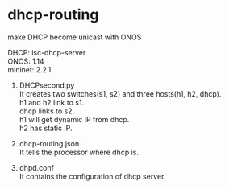 # dhcp-routing
make DHCP become unicast with ONOS</br>

DHCP: isc-dhcp-server</br>
ONOS: 1.14</br>
mininet: 2.2.1</br>

1. DHCPsecond.py</br>
	It creates two switches(s1, s2) and three hosts(h1, h2, dhcp).</br>
	h1 and h2 link to s1.</br>
	dhcp links to s2.</br>
	h1 will get dynamic IP from dhcp.</br>
	h2 has static IP.</br>
2. dhcp-routing.json</br>
	It tells the processor where dhcp is.</br>

3. dhpd.conf</br>
	It contains the configuration of dhcp server.</br>
